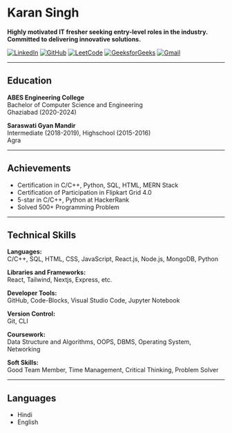 # Karan Singh

**Highly motivated IT fresher seeking entry-level roles in the industry. Committed to delivering innovative solutions.**

[![LinkedIn](https://img.shields.io/badge/LinkedIn-0077B5?style=for-the-badge&logo=linkedin&logoColor=white)](https://www.linkedin.com/in/karan-singh-20889a221/)
[![GitHub](https://img.shields.io/badge/GitHub-100000?style=for-the-badge&logo=github&logoColor=white)](https://github.com/karan9639)
[![LeetCode](https://img.shields.io/badge/LeetCode-FFA116?style=for-the-badge&logo=leetcode&logoColor=black)](https://leetcode.com/u/karan9639/)
[![GeeksforGeeks](https://img.shields.io/badge/GeeksforGeeks-058942?style=for-the-badge&logo=geeksforgeeks&logoColor=white)](https://www.geeksforgeeks.org/user/karan_963/)
[![Gmail](https://img.shields.io/badge/Gmail-D14836?style=for-the-badge&logo=gmail&logoColor=white)](kvnisad18114982@gmail.com)

---

## Education

**ABES Engineering College**  
Bachelor of Computer Science and Engineering  
Ghaziabad (2020-2024)

**Saraswati Gyan Mandir**  
Intermediate (2018-2019), Highschool (2015-2016)  
Agra

---

## Achievements

- Certification in C/C++, Python, SQL, HTML, MERN Stack
- Certification of Participation in Flipkart Grid 4.0
- 5-star in C/C++, Python at HackerRank
- Solved 500+ Programming Problem

---

## Technical Skills

**Languages:**  
C/C++, SQL, HTML, CSS, JavaScript, React.js, Node.js, MongoDB, Python

**Libraries and Frameworks:**  
React, Tailwind, Nextjs, Express, etc.

**Developer Tools:**  
GitHub, Code-Blocks, Visual Studio Code, Jupyter Notebook

**Version Control:**  
Git, CLI

**Coursework:**  
Data Structure and Algorithms, OOPS, DBMS, Operating System, Networking

**Soft Skills:**  
Good Team Member, Time Management, Critical Thinking, Problem Solver

---

## Languages

- Hindi
- English
